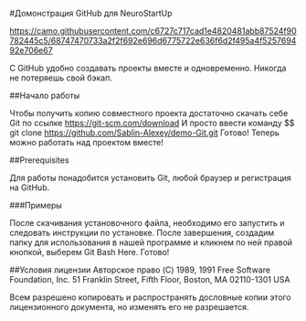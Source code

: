 ﻿
#Домонстрация GitHub для  NeuroStartUp

https://camo.githubusercontent.com/c6727c717cad1e4820481abb87524f90782445c5/68747470733a2f2f692e696d6775722e636f6d2f495a4f525769492e706e67

С GitHub удобно создавать проекты вместе и одновременно. Никогда не потеряешь свой бэкап. 

##Начало работы

Чтобы получить копию совместного проекта достаточно скачать себе Git по ссылке https://git-scm.com/download
И просто ввести команду $$ git clone https://github.com/Sablin-Alexey/demo-Git.git 
Готово! Теперь можно работать над проектом вместе!

##Prerequisites

Для работы понадобится установить Git, любой браузер и регистрация на GitHub.

###Примеры

После скачивания установочного файла, необходимо его запустить и следовать инструкции по установке. После завершения, создадим папку для использования в нашей программе и кликнем по ней правой кнопкой, выберем Git Bash Here. Готово!

##Условия лицензии
Авторское право (C) 1989, 1991 Free Software Foundation, Inc.
51 Franklin Street, Fifth Floor, Boston, MA 02110-1301 USA

Всем разрешено копировать и распространять дословные копии
этого лицензионного документа, но изменять его не разрешается.
